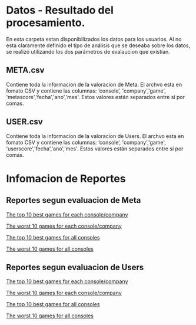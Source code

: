 

# Datos - Resultado del procesamiento.
En esta carpeta estan disponibilizados los datos para los usuarios.
Al no esta claramente definido el tipo de análisis que se deseaba sobre los datos, se realizó utilizando los dos parámetros de evalaucion que existían.


## META.csv
Contiene toda la informacion de la valoracion de Meta.
El archvo esta en fomato CSV y contiene las columnas: ‘console’, 'company','game', 'metascore','fecha','ano','mes'. Estos valores están separados entre sí por comas.

## USER.csv
Contiene toda la informacion de la valoracion de Users.
El archvo esta en  fomato CSV y contiene las columnas: ‘console’, 'company','game', 'userscore','fecha','ano','mes'. Estos valores están separados entre sí por comas.

# Infomacion de Reportes

## Reportes segun evaluacion de Meta

[The top 10 best games for each console/company](Meta/META-The-top-10-best-games-for-each-consolecompany.csv)

[The worst 10 games for each console/company](Meta/META-The-worst-10-games-for-each-consolecompany.csv)

[The top 10 best games for all consoles](Meta/META-The-top-10-best-games-for-all-consoles.csv)

[The worst 10 games for all consoles](Meta/META-The-worst-10-games-for-all-consoles.csv)


## Reportes segun evaluacion de Users

[The top 10 best games for each console/company](User/USER-The-top-10-best-games-for-each-consolecompany.csv)

[The worst 10 games for each console/company](User/USER-The-worst-10-games-for-each-consolecompany.csv)

[The top 10 best games for all consoles](User/USER-The-top-10-best-games-for-all-consoles.csv)

[The worst 10 games for all consoles](User/USER-The-worst-10-games-for-all-consoles.csv)






